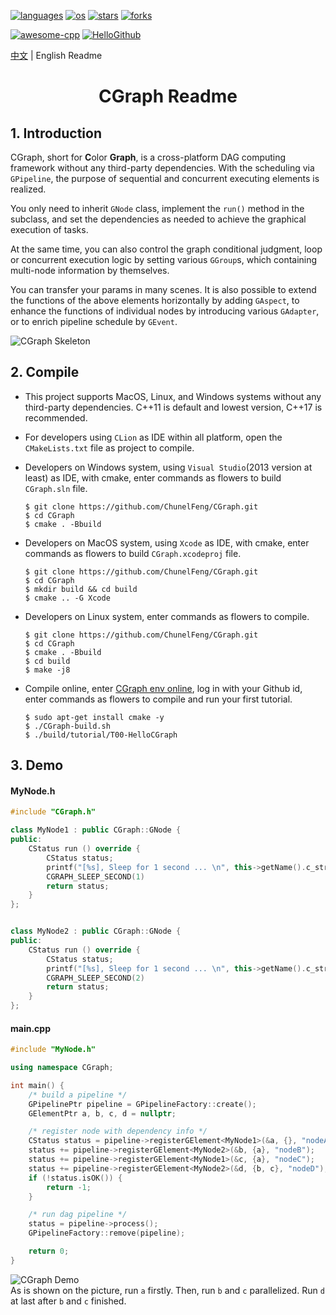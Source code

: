 <p align="left">
  <a href="https://github.com/ChunelFeng/CGraph"><img src="https://badgen.net/badge/langs/C++/cyan?list=1" alt="languages"></a>
  <a href="https://github.com/ChunelFeng/CGraph"><img src="https://badgen.net/badge/os/MacOS,Linux,Windows/cyan?list=1" alt="os"></a>
  <a href="https://github.com/ChunelFeng/CGraph/stargazers"><img src="https://badgen.net/github/stars/ChunelFeng/CGraph?color=cyan" alt="stars"></a>
  <a href="https://github.com/ChunelFeng/CGraph/network/members"><img src="https://badgen.net/github/forks/ChunelFeng/CGraph?color=cyan" alt="forks"></a>
</p>

[![awesome-cpp](https://badgen.net/badge/icon/awesome-cpp/purple?icon=awesome&label&color)](https://github.com/fffaraz/awesome-cpp)
[![HelloGithub](https://badgen.net/badge/icon/HelloGithub/purple?icon=awesome&label&color)](https://github.com/521xueweihan/HelloGitHub/blob/master/content/HelloGitHub70.md)

[中文](README.md) | English Readme

<h1 align="center">
  CGraph Readme
</h1>

## 1. Introduction

CGraph, short for <b>C</b>olor <b>Graph</b>, is a cross-platform DAG computing framework without any third-party dependencies. With the scheduling via `GPipeline`, the purpose of sequential and concurrent executing elements is realized.

You only need to inherit `GNode` class, implement the `run()` method in the subclass, and set the dependencies as needed to achieve the graphical execution of tasks.

At the same time, you can also control the graph conditional judgment, loop or concurrent execution logic by setting various `GGroup`s, which containing multi-node information by themselves.

You can transfer your params in many scenes. It is also possible to extend the functions of the above elements horizontally by adding `GAspect`, to enhance the functions of individual nodes by introducing various `GAdapter`, or to enrich pipeline schedule by `GEvent`.

![CGraph Skeleton](https://github.com/ChunelFeng/CGraph/blob/main/doc/image/CGraph%20Skeleton.jpg)
<br>

## 2. Compile
* This project supports MacOS, Linux, and Windows systems without any third-party dependencies. C++11 is default and lowest version, C++17 is recommended.
  
* For developers using `CLion` as IDE within all platform, open the `CMakeLists.txt` file as project to compile.

* Developers on Windows system, using `Visual Studio`(2013 version at least) as IDE, with cmake, enter commands as flowers to build `CGraph.sln` file.
  ```shell
  $ git clone https://github.com/ChunelFeng/CGraph.git
  $ cd CGraph
  $ cmake . -Bbuild
  ```

* Developers on MacOS system, using `Xcode` as IDE, with cmake, enter commands as flowers to build `CGraph.xcodeproj` file.
  ```shell
  $ git clone https://github.com/ChunelFeng/CGraph.git
  $ cd CGraph
  $ mkdir build && cd build
  $ cmake .. -G Xcode
  ```

* Developers on Linux system, enter commands as flowers to compile.
  ```shell
  $ git clone https://github.com/ChunelFeng/CGraph.git
  $ cd CGraph
  $ cmake . -Bbuild
  $ cd build
  $ make -j8
  ```

* Compile online, enter [CGraph env online](https://gitpod.io/#/github.com/ChunelFeng/CGraph), log in with your Github id, enter commands as flowers to compile and run your first tutorial.
  ```shell
  $ sudo apt-get install cmake -y
  $ ./CGraph-build.sh
  $ ./build/tutorial/T00-HelloCGraph
  ```

## 3. Demo

#### MyNode.h
```cpp
#include "CGraph.h"

class MyNode1 : public CGraph::GNode {
public:
    CStatus run () override {
        CStatus status;
        printf("[%s], Sleep for 1 second ... \n", this->getName().c_str());
        CGRAPH_SLEEP_SECOND(1)
        return status;
    }
};


class MyNode2 : public CGraph::GNode {
public:
    CStatus run () override {
        CStatus status;
        printf("[%s], Sleep for 1 second ... \n", this->getName().c_str());
        CGRAPH_SLEEP_SECOND(2)
        return status;
    }
};
```

#### main.cpp
```cpp
#include "MyNode.h"

using namespace CGraph;

int main() {
    /* build a pipeline */
    GPipelinePtr pipeline = GPipelineFactory::create();
    GElementPtr a, b, c, d = nullptr;

    /* register node with dependency info */
    CStatus status = pipeline->registerGElement<MyNode1>(&a, {}, "nodeA");    // register nodeA with no dependency
    status += pipeline->registerGElement<MyNode2>(&b, {a}, "nodeB");    // b depends a
    status += pipeline->registerGElement<MyNode1>(&c, {a}, "nodeC");
    status += pipeline->registerGElement<MyNode2>(&d, {b, c}, "nodeD");    // d depends b and c
    if (!status.isOK()) {
        return -1;
    }

    /* run dag pipeline */
    status = pipeline->process();
    GPipelineFactory::remove(pipeline);

    return 0;
}
```

![CGraph Demo](https://github.com/ChunelFeng/CGraph/blob/main/doc/image/CGraph%20Demo.jpg)
<br>
As is shown on the picture, run `a` firstly. Then, run `b` and `c` parallelized. Run `d` at last after `b` and `c` finished.





